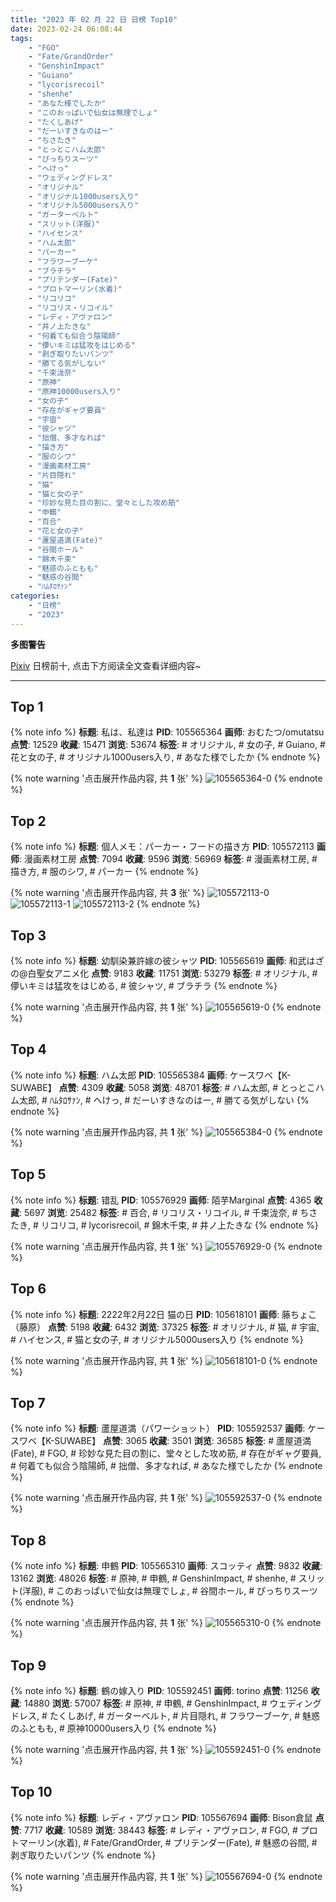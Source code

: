 ```yaml
---
title: "2023 年 02 月 22 日 日榜 Top10"
date: 2023-02-24 06:08:44
tags:
    - "FGO"
    - "Fate/GrandOrder"
    - "GenshinImpact"
    - "Guiano"
    - "lycorisrecoil"
    - "shenhe"
    - "あなた様でしたか"
    - "このおっぱいで仙女は無理でしょ"
    - "たくしあげ"
    - "だーいすきなのはー"
    - "ちさたき"
    - "とっとこハム太郎"
    - "ぴっちりスーツ"
    - "へけっ"
    - "ウェディングドレス"
    - "オリジナル"
    - "オリジナル1000users入り"
    - "オリジナル5000users入り"
    - "ガーターベルト"
    - "スリット(洋服)"
    - "ハイセンス"
    - "ハム太郎"
    - "パーカー"
    - "フラワーブーケ"
    - "ブラチラ"
    - "プリテンダー(Fate)"
    - "プロトマーリン(水着)"
    - "リコリコ"
    - "リコリス・リコイル"
    - "レディ・アヴァロン"
    - "井ノ上たきな"
    - "何着ても似合う陰陽師"
    - "儚いキミは猛攻をはじめる"
    - "剥ぎ取りたいパンツ"
    - "勝てる気がしない"
    - "千束泷奈"
    - "原神"
    - "原神10000users入り"
    - "女の子"
    - "存在がギャグ要員"
    - "宇宙"
    - "彼シャツ"
    - "拙僧、多才なれば"
    - "描き方"
    - "服のシワ"
    - "漫画素材工房"
    - "片目隠れ"
    - "猫"
    - "猫と女の子"
    - "珍妙な見た目の割に、堂々とした攻め筋"
    - "申鶴"
    - "百合"
    - "花と女の子"
    - "蘆屋道満(Fate)"
    - "谷間ホール"
    - "錦木千束"
    - "魅惑のふともも"
    - "魅惑の谷間"
    - "ﾊﾑﾀﾛｻｧﾝ"
categories:
    - "日榜"
    - "2023"
---
```


<i class="fa fa-triangle-exclamation"></i>**多图警告**<i class="fa fa-triangle-exclamation"></i>

[Pixiv](https://www.pixiv.net/) 日榜前十, 点击下方阅读全文查看详细内容~

<!-- more -->

---

## Top 1

{% note info %}
**标题**: 私は、私達は
**PID**: 105565364 **画师**: おむたつ/omutatsu
**点赞**: 12529 **收藏**: 15471 **浏览**: 53674
**标签**: # オリジナル, # 女の子, # Guiano, # 花と女の子, # オリジナル1000users入り, # あなた様でしたか
{% endnote %}

{% note warning '点击展开作品内容, 共 **1** 张' %}
![105565364-0](https://i.pixiv.re/img-original/img/2023/02/21/00/00/53/105565364_p0.png)
{% endnote %}

## Top 2

{% note info %}
**标题**: 個人メモ：パーカー・フードの描き方
**PID**: 105572113 **画师**: 漫画素材工房
**点赞**: 7094 **收藏**: 9596 **浏览**: 56969
**标签**: # 漫画素材工房, # 描き方, # 服のシワ, # パーカー
{% endnote %}

{% note warning '点击展开作品内容, 共 **3** 张' %}
![105572113-0](https://i.pixiv.re/img-original/img/2023/02/21/07/00/09/105572113_p0.jpg)
![105572113-1](https://i.pixiv.re/img-original/img/2023/02/21/07/00/09/105572113_p1.jpg)
![105572113-2](https://i.pixiv.re/img-original/img/2023/02/21/07/00/09/105572113_p2.jpg)
{% endnote %}

## Top 3

{% note info %}
**标题**: 幼馴染兼許嫁の彼シャツ
**PID**: 105565619 **画师**: 和武はざの@白聖女アニメ化
**点赞**: 9183 **收藏**: 11751 **浏览**: 53279
**标签**: # オリジナル, # 儚いキミは猛攻をはじめる, # 彼シャツ, # ブラチラ
{% endnote %}

{% note warning '点击展开作品内容, 共 **1** 张' %}
![105565619-0](https://i.pixiv.re/img-original/img/2023/02/21/00/03/34/105565619_p0.jpg)
{% endnote %}

## Top 4

{% note info %}
**标题**: ハム太郎
**PID**: 105565384 **画师**: ケースワベ【K-SUWABE】
**点赞**: 4309 **收藏**: 5058 **浏览**: 48701
**标签**: # ハム太郎, # とっとこハム太郎, # ﾊﾑﾀﾛｻｧﾝ, # へけっ, # だーいすきなのはー, # 勝てる気がしない
{% endnote %}

{% note warning '点击展开作品内容, 共 **1** 张' %}
![105565384-0](https://i.pixiv.re/img-original/img/2023/02/21/00/00/59/105565384_p0.jpg)
{% endnote %}

## Top 5

{% note info %}
**标题**: 错乱
**PID**: 105576929 **画师**: 陌芋Marginal
**点赞**: 4365 **收藏**: 5697 **浏览**: 25482
**标签**: # 百合, # リコリス・リコイル, # 千束泷奈, # ちさたき, # リコリコ, # lycorisrecoil, # 錦木千束, # 井ノ上たきな
{% endnote %}

{% note warning '点击展开作品内容, 共 **1** 张' %}
![105576929-0](https://i.pixiv.re/img-original/img/2023/02/21/13/09/26/105576929_p0.jpg)
{% endnote %}

## Top 6

{% note info %}
**标题**: 2222年2月22日 猫の日
**PID**: 105618101 **画师**: 藤ちょこ（藤原）
**点赞**: 5198 **收藏**: 6432 **浏览**: 37325
**标签**: # オリジナル, # 猫, # 宇宙, # ハイセンス, # 猫と女の子, # オリジナル5000users入り
{% endnote %}

{% note warning '点击展开作品内容, 共 **1** 张' %}
![105618101-0](https://i.pixiv.re/img-original/img/2023/02/22/22/22/58/105618101_p0.png)
{% endnote %}

## Top 7

{% note info %}
**标题**: 蘆屋道満（パワーショット）
**PID**: 105592537 **画师**: ケースワベ【K-SUWABE】
**点赞**: 3065 **收藏**: 3501 **浏览**: 36585
**标签**: # 蘆屋道満(Fate), # FGO, # 珍妙な見た目の割に、堂々とした攻め筋, # 存在がギャグ要員, # 何着ても似合う陰陽師, # 拙僧、多才なれば, # あなた様でしたか
{% endnote %}

{% note warning '点击展开作品内容, 共 **1** 张' %}
![105592537-0](https://i.pixiv.re/img-original/img/2023/02/22/00/01/16/105592537_p0.jpg)
{% endnote %}

## Top 8

{% note info %}
**标题**: 申鶴
**PID**: 105565310 **画师**: スコッティ
**点赞**: 9832 **收藏**: 13162 **浏览**: 48026
**标签**: # 原神, # 申鶴, # GenshinImpact, # shenhe, # スリット(洋服), # このおっぱいで仙女は無理でしょ, # 谷間ホール, # ぴっちりスーツ
{% endnote %}

{% note warning '点击展开作品内容, 共 **1** 张' %}
![105565310-0](https://i.pixiv.re/img-original/img/2023/02/21/00/00/31/105565310_p0.jpg)
{% endnote %}

## Top 9

{% note info %}
**标题**: 鶴の嫁入り
**PID**: 105592451 **画师**: torino
**点赞**: 11256 **收藏**: 14880 **浏览**: 57007
**标签**: # 原神, # 申鶴, # GenshinImpact, # ウェディングドレス, # たくしあげ, # ガーターベルト, # 片目隠れ, # フラワーブーケ, # 魅惑のふともも, # 原神10000users入り
{% endnote %}

{% note warning '点击展开作品内容, 共 **1** 张' %}
![105592451-0](https://i.pixiv.re/img-original/img/2023/02/22/00/00/47/105592451_p0.jpg)
{% endnote %}

## Top 10

{% note info %}
**标题**: レディ・アヴァロン
**PID**: 105567694 **画师**: Bison倉鼠
**点赞**: 7717 **收藏**: 10589 **浏览**: 38443
**标签**: # レディ・アヴァロン, # FGO, # プロトマーリン(水着), # Fate/GrandOrder, # プリテンダー(Fate), # 魅惑の谷間, # 剥ぎ取りたいパンツ
{% endnote %}

{% note warning '点击展开作品内容, 共 **1** 张' %}
![105567694-0](https://i.pixiv.re/img-original/img/2023/02/21/01/14/31/105567694_p0.jpg)
{% endnote %}
